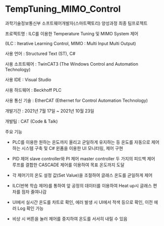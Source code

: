 # TempTuning_MIMO_Control
 과학기술정보통신부 소프트웨어개발자(스마트팩토리) 양성과정 최종 팀프로젝트
 
 프로젝트명 : ILC를 이용한 Temperature Tuning 및 MIMO System 제어
 
 (ILC : Iterative Learning Control, MIMO : Multi Input Multi Output)
 
 사용 언어 : Structured Text (ST), C#
 
 사용 소프트웨어 : TwinCAT3 (The Windows Control and Automation Technology)
 
 사용 IDE : Visual Studio
 
 사용 하드웨어 : Beckhoff PLC
 
 사용 통신 기술 : EtherCAT (Ethernet for Control Automation Technology)
 
 개발기간 : 2021년 7월 17일 ~ 2021년 10월 23일
 
 개발팀 : CAT (Code & Talk)

 주요 기능

 - PLC를 이용한 원하는 온도까지 올리고 균일하게 유지하는 등 온도를 자동으로 제어하는 시스템 구축 및 C# 윈폼을 이용한 UI 모니터링, 제어 구현

 - PID 제어 slave controller와 PI 제어 master controller 두 가지의 피드백 제어 루프를 결합한 CASCADE 제어를 이용하여 목표 온도까지 도달

 - 각 제어기의 온도 설정 값(Set Value)을 조절하여 글래스 온도를 균일하게 제어

 - ILC(반복 학습 제어)를 통하여 앞 공정의 데이터를 이용하여 Heat up시 글래스 편차를 점차 줄여나감

 - UI에서 실시간 온도를 차트로 확인, 에러 발생 시 UI에서 적색 등으로 확인, 이전 에러 Log 확인 가능

 - 비상 시 버튼을 눌러 제어를 중지하여 온도를 서서히 내릴 수 있음
